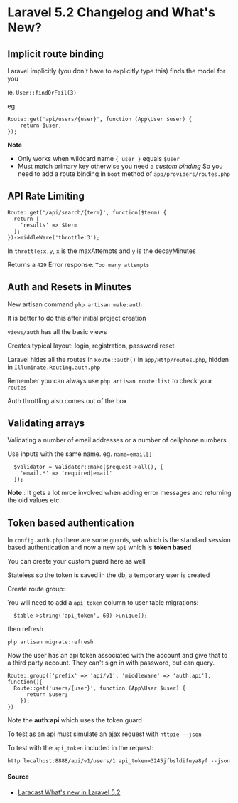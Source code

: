 # Laravel 5.2 Changelog and What's New?

## Implicit route binding

Laravel implicitly (you don't have to explicitly type this) finds the model for you

ie. `User::findOrFail(3)`

eg.

```
Route::get('api/users/{user}', function (App\User $user) {
    return $user;
});
```

**Note**

- Only works when wildcard name `{ user }` equals `$user`
- Must match primary key otherwise you need a _custom binding_ So you need to add a route binding in `boot` method of `app/providers/routes.php`

## API Rate Limiting

```
Route::get('/api/search/{term}', function($term) {
  return [
    'results' => $term
  ];
})->middleWare('throttle:3');
```

In `throttle:x,y`, `x` is the maxAttempts and `y` is the decayMinutes

Returns a `429` Error response: `Too many attempts`

## Auth and Resets in Minutes

New artisan command `php artisan make:auth`

It is better to do this after initial project creation

`views/auth` has all the basic views

Creates typical layout: login, registration, password reset

Laravel hides all the routes in `Route::auth()` in `app/Http/routes.php`, hidden in `Illuminate.Routing.auth.php`

Remember you can always use `php artisan route:list` to check your `routes`

Auth throttling also comes out of the box

## Validating arrays

Validating a number of email addresses or a number of cellphone numbers

Use inputs with the same name. eg. `name=email[]`

```
  $validator = Validator::make($request->all(), [
    'email.*' => 'required|email'
  ]);
```

**Note** : It gets a lot mroe involved when adding error messages and returning the old values etc.

## Token based authentication

In `config.auth.php` there are some `guards`, `web` which is the standard session based authentication and now a new `api` which is **token based**

You can create your custom guard here as well

Stateless so the token is saved in the db, a temporary user is created

Create route group:

You will need to add a `api_token` column to user table migrations:

```
  $table->string('api_token', 60)->unique();
```

then refresh

`php artisan migrate:refresh`

Now the user has an api token associated with the account and give that to a third party account. They can't sign in with password, but can query.

```
Route::group(['prefix' => 'api/v1', 'middleware' => 'auth:api'], function(){
  Route::get('users/{user}', function (App\User $user) {
      return $user;
    });
})
```

Note the **auth:api** which uses the token guard

To test as an api must simulate an ajax request with `httpie --json`

To test with the `api_token` included in the request:

`http localhost:8888/api/v1/users/1 api_token=3245jfbsldifuya8yf --json`



#### Source

- [Laracast What's new in Laravel 5.2](https://laracasts.com/series/whats-new-in-laravel-5-2)
